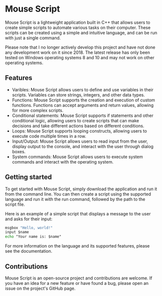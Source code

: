 # Mouse Script
Mouse Script is a lightweight application built in C++ that allows users to create simple scripts to automate various tasks on their computer. These scripts can be created using a simple and intuitive language, and can be run with just a single command.

Please note that I no longer actively develop this project and have not done any development work on it since 2018. The latest release has only been tested on Windows operating systems 8 and 10 and may not work on other operating systems.

## Features
- Varibles: Mouse Script allows users to define and use variables in their scripts. Variables can store strings, integers, and other data types.
- Functions: Mouse Script supports the creation and execution of custom functions. Functions can accept arguments and return values, allowing for more complex scripts.
- Conditional statements: Mouse Script supports if statements and other conditional logic, allowing users to create scripts that can make decisions and take different actions based on different conditions.
- Loops: Mouse Script supports looping constructs, allowing users to execute code multiple times in a row.
- Input/Output: Mouse Script allows users to read input from the user, display output to the console, and interact with the user through dialog boxes.
- System commands: Mouse Script allows users to execute system commands and interact with the operating system.

## Getting started
To get started with Mouse Script, simply download the application and run it from the command line. You can then create a script using the supported language and run it with the run command, followed by the path to the script file.

Here is an example of a simple script that displays a message to the user and asks for their input:

```cmd
msgbox "Hello, world!"
input $name
echo "Your name is: $name"
```

For more information on the language and its supported features, please see the documentation.

## Contributions
Mouse Script is an open-source project and contributions are welcome. If you have an idea for a new feature or have found a bug, please open an issue on the project's GitHub page.
